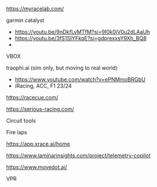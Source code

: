 https://myracelab.com/

garmin catalyst 
- https://youtu.be/9nDkfLvMTfM?si=9I0k0jV0u2dLAaUh
- https://youtu.be/3fS1SIYFkqE?si=gdprexxsY9Xh_BQ8
- 

VBOX

traophi.ai (sim only, but moving to real world)
- https://www.youtube.com/watch?v=ePNMmoBRGbU
- iRacing, ACC, F1 23/24

https://racecue.com/

https://serious-racing.com/

Circuit tools

Fire laps

https://app.xrace.ai/home

https://www.laminarinsights.com/project/telemetry-copilot

https://www.movedot.ai/

VPR